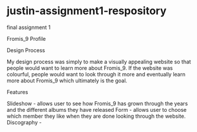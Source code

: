 # justin-assignment1-respository
final assignment 1 

Fromis_9 Profile

Design Process

My design process was simply to make a visually appealing website so that people would want to learn more about 
Fromis_9. If the website was colourful, people would want to look through it more and eventually learn more about Fromis_9 which ultimately is the goal.

Features

Slideshow - allows user to see how Fromis_9 has grown through the years and the different albums they have released
Form - allows user to choose which member they like when they are done looking through the website.
Discography - 